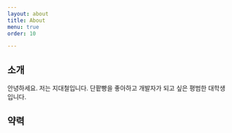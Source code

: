 ```yaml
---
layout: about
title: About
menu: true
order: 10

---
```


## 소개

안녕하세요. 저는 지대철입니다. 단팥빵을 좋아하고 개발자가 되고 싶은 평범한 대학생입니다.

## 약력
